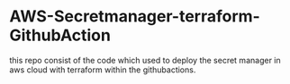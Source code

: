 # AWS-Secretmanager-terraform-GithubAction
this repo consist of the code which used to deploy the secret manager in aws cloud with terraform within the githubactions.
